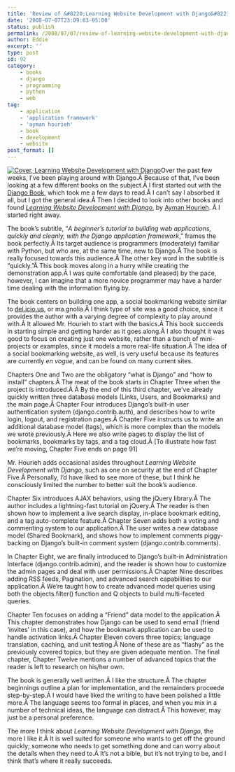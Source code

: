 ```yaml
---
title: 'Review of &#8220;Learning Website Development with Django&#8221;'
date: '2008-07-07T23:09:03-05:00'
status: publish
permalink: /2008/07/07/review-of-learning-website-development-with-django
author: Eddie
excerpt: ''
type: post
id: 92
category:
    - books
    - django
    - programming
    - python
    - web
tag:
    - application
    - 'application framework'
    - 'ayman hourieh'
    - book
    - development
    - website
post_format: []
---
```

[![Cover, Learning Website Development with Django](../../../../uploads/2008/07/learningwebsitedjango.jpg "Cover, Learning Website Development with Django")](http://www.packtpub.com/django-website-development-tutorial/book)Over the past few weeks, I’ve been playing around with Django.Â Because of that, I’ve been looking at a few different books on the subject.Â I first started out with the [Django Book](http://www.djangobook.com/en/1.0/), which took me a few days to read.Â I can’t say I absorbed it all, but I got the general idea.Â Then I decided to look into other books and found [*Learning Website Development with Django*](http://www.packtpub.com/django-website-development-tutorial/book), by [Ayman Hourieh](http://aymanh.com/). Â I started right away.

The book’s subtitle, “*A beginner’s tutorial to building web applications, quickly and cleanly, with the Django application framework*,” frames the book perfectly.Â Its target audience is programmers (moderately) familiar with Python, but who are, at the same time, new to Django.Â The book is really focused towards this audience.Â The other key word in the subtitle is “quickly.”Â This book moves along in a hurry while creating the demonstration app.Â I was quite comfortable (and pleased) by the pace, however, I can imagine that a more novice programmer may have a harder time dealing with the information flying by.

The book centers on building one app, a social bookmarking website similar to [del.icio.us](http://del.icio.us/), or ma.gnolia.Â I think type of site was a good choice, since it provides the author with a varying degree of complexity to play around with.Â It allowed Mr. Hourieh to start with the basics.Â This book succeeds in starting simple and getting harder as it goes along.Â I also thought it was good to focus on creating just one website, rather than a bunch of mini-projects or examples, since it models a more real-life situation.Â The idea of a social bookmarking website, as well, is very useful because its features are currently *en vogue*, and can be found on many current sites.

Chapters One and Two are the obligatory “what is Django” and “how to install” chapters.Â The meat of the book starts in Chapter Three when the project is introduced.Â Â By the end of this third chapter, we’ve already quickly written three database models (Links, Users, and Bookmarks) and the main page.Â Chapter Four introduces Django’s built-in user authentication system (django.contrib.auth), and describes how to write login, logout, and registration pages.Â Chapter Five instructs us to write an additional database model (tags), which is more complex than the models we wrote previously.Â Here we also write pages to display the list of bookmarks, bookmarks by tags, and a tag cloud.Â \[To illustrate how fast we’re moving, Chapter Five ends on page 91\]

Mr. Hourieh adds occasional asides throughout *Learning Website Development with Django,* such as one on security at the end of Chapter Five.Â Personally, I’d have liked to see more of these, but I think he consciously limited the number to better suit the book’s audience.

Chapter Six introduces <city><place>AJAX</place></city> behaviors, using the jQuery library.Â The author includes a lightning-fast tutorial on jQuery.Â The reader is then shown how to implement a live search display, in-place bookmark editing, and a tag auto-complete feature.Â Chapter Seven adds both a voting and commenting system to our application.Â The user writes a new database model (Shared Bookmark), and shows how to implement comments piggy-backing on Django’s built-in comment system (django.contrib.comments).

In Chapter Eight, we are finally introduced to Django’s built-in Administration Interface (django.contrib.admin), and the reader is shown how to customize the admin pages and deal with user permissions.Â Chapter Nine describes adding RSS feeds, Pagination, and advanced search capabilities to our application.Â We’re taught how to create advanced model queries using both the objects.filter() function and Q objects to build multi-faceted queries.

Chapter Ten focuses on adding a “Friend” data model to the application.Â This chapter demonstrates how Django can be used to send email (friend ‘invites’ in this case), and how the bookmark application can be used to handle activation links.Â Chapter Eleven covers three topics; language translation, caching, and unit testing.Â None of these are as “flashy” as the previously covered topics, but they are given adequate mention. The final chapter, Chapter Twelve mentions a number of advanced topics that the reader is left to research on his/her own.

The book is generally well written.Â I like the structure.Â The chapter beginnings outline a plan for implementation, and the remainders proceede step-by-step.Â I would have liked the writing to have been polished a little more.Â The language seems too formal in places, and when you mix in a number of technical ideas, the language can distract.Â This however, may just be a personal preference.

The more I think about *Learning Website Development with Django*, the more I like it.Â It is well suited for someone who wants to get off the ground quickly; someone who needs to get something done and can worry about the details when they need to.Â It’s not a bible, but it’s not trying to be, and I think that’s where it really succeeds.